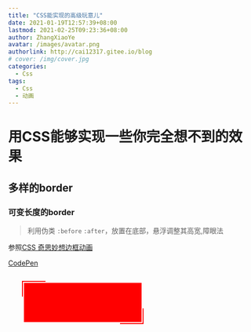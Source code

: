 ```yaml
---
title: "CSS能实现的高级玩意儿"
date: 2021-01-19T12:57:39+08:00
lastmod: 2021-02-25T09:23:36+08:00
author: ZhangXiaoYe
avatar: /images/avatar.png
authorlink: http://cai12317.gitee.io/blog
# cover: /img/cover.jpg
categories:
  - Css
tags:
  - Css
  - 动画
---
```


# 用CSS能够实现一些你完全想不到的效果

<!--more-->

## 多样的border

### 可变长度的border

> 利用伪类 `:before` `:after`，放置在底部，悬浮调整其高宽,障眼法

参照[CSS 奇思妙想边框动画](https://juejin.cn/post/6918921604160290830)

[CodePen](https://codepen.io/onezhangxiaoye/pen/VwKROXx)

<div class="stacking-context">
    <div class="wonderful-css-border-1"></div>
</div>

<style>
    .stacking-context {
        position: relative;
        z-index: 0;
    }
    .wonderful-css-border-1 {
        height: 80px;
        width: 240px;
        background-color: red;
        margin: 30px;
        border: 2px solid #FFFFFF;
        position: relative;
    }
    .wonderful-css-border-1::before,.wonderful-css-border-1::after{
        content: '';
        display: block;
        height: 40%;
        width: 20%;
        position: absolute;
        z-index: -1;
        background-color: red;
        transition: all .5s;
        box-sizing: content-box;
    }
    .wonderful-css-border-1::before {
        left: -4px;
        top: -4px;
    }
    .wonderful-css-border-1::after {
        right: -4px;
        bottom: -4px;
    }
    .wonderful-css-border-1:hover::before, .wonderful-css-border-1:hover::after {
        height:  calc(100% + 8px);
        width: calc(100% + 8px);
    }
</style>
